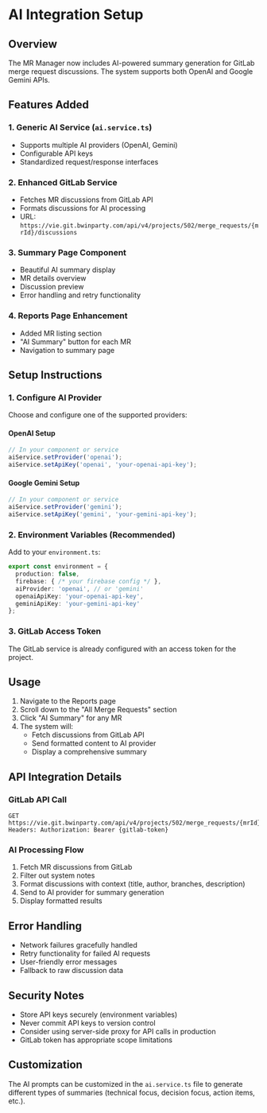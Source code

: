 # AI Integration Setup

## Overview
The MR Manager now includes AI-powered summary generation for GitLab merge request discussions. The system supports both OpenAI and Google Gemini APIs.

## Features Added

### 1. Generic AI Service (`ai.service.ts`)
- Supports multiple AI providers (OpenAI, Gemini)
- Configurable API keys
- Standardized request/response interfaces

### 2. Enhanced GitLab Service
- Fetches MR discussions from GitLab API
- Formats discussions for AI processing
- URL: `https://vie.git.bwinparty.com/api/v4/projects/502/merge_requests/{mrId}/discussions`

### 3. Summary Page Component
- Beautiful AI summary display
- MR details overview
- Discussion preview
- Error handling and retry functionality

### 4. Reports Page Enhancement
- Added MR listing section
- "AI Summary" button for each MR
- Navigation to summary page

## Setup Instructions

### 1. Configure AI Provider
Choose and configure one of the supported providers:

#### OpenAI Setup
```typescript
// In your component or service
aiService.setProvider('openai');
aiService.setApiKey('openai', 'your-openai-api-key');
```

#### Google Gemini Setup
```typescript
// In your component or service
aiService.setProvider('gemini');
aiService.setApiKey('gemini', 'your-gemini-api-key');
```

### 2. Environment Variables (Recommended)
Add to your `environment.ts`:

```typescript
export const environment = {
  production: false,
  firebase: { /* your firebase config */ },
  aiProvider: 'openai', // or 'gemini'
  openaiApiKey: 'your-openai-api-key',
  geminiApiKey: 'your-gemini-api-key'
};
```

### 3. GitLab Access Token
The GitLab service is already configured with an access token for the project.

## Usage

1. Navigate to the Reports page
2. Scroll down to the "All Merge Requests" section
3. Click "AI Summary" for any MR
4. The system will:
   - Fetch discussions from GitLab API
   - Send formatted content to AI provider
   - Display a comprehensive summary

## API Integration Details

### GitLab API Call
```
GET https://vie.git.bwinparty.com/api/v4/projects/502/merge_requests/{mrId}/discussions
Headers: Authorization: Bearer {gitlab-token}
```

### AI Processing Flow
1. Fetch MR discussions from GitLab
2. Filter out system notes
3. Format discussions with context (title, author, branches, description)
4. Send to AI provider for summary generation
5. Display formatted results

## Error Handling
- Network failures gracefully handled
- Retry functionality for failed AI requests
- User-friendly error messages
- Fallback to raw discussion data

## Security Notes
- Store API keys securely (environment variables)
- Never commit API keys to version control
- Consider using server-side proxy for API calls in production
- GitLab token has appropriate scope limitations

## Customization
The AI prompts can be customized in the `ai.service.ts` file to generate different types of summaries (technical focus, decision focus, action items, etc.).
